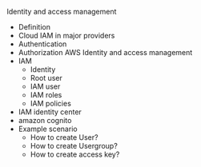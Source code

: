 Identity and access management
 * Definition
 * Cloud IAM in major providers
 * Authentication
 * Authorization
AWS Identity and access management
 * IAM
   * Identity
   * Root user
   * IAM user
   * IAM roles
   * IAM policies
 * IAM identity center
 * amazon cognito
 * Example scenario
   * How to create User?
   * How to create Usergroup?
   * How to create access key?
